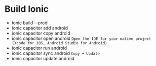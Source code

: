 # Build Ionic
- ionic build --prod
- ionic capacitor add android
- ionic capacitor copy android  
- ionic capacitor open android  `Open the IDE for your native project (Xcode for iOS, Android Studio for Android)`
- ionic capacitor run android
- ionic capacitor sync android `Copy + Update`
- ionic capacitor update android